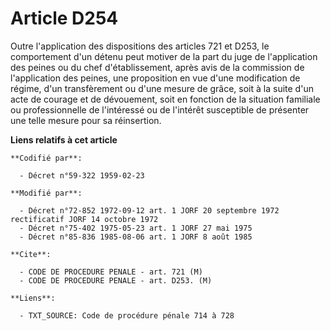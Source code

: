 # Article D254

Outre l'application des dispositions des articles 721 et D253, le comportement d'un détenu peut motiver de la part du juge de
l'application des peines ou du chef d'établissement, après avis de la commission de l'application des peines, une proposition
en vue d'une modification de régime, d'un transfèrement ou d'une mesure de grâce, soit à la suite d'un acte de courage et de
dévouement, soit en fonction de la situation familiale ou professionnelle de l'intéressé ou de l'intérêt susceptible de
présenter une telle mesure pour sa réinsertion.

**Liens relatifs à cet article**

	**Codifié par**:

	  - Décret n°59-322 1959-02-23

	**Modifié par**:

	  - Décret n°72-852 1972-09-12 art. 1 JORF 20 septembre 1972 rectificatif JORF 14 octobre 1972
	  - Décret n°75-402 1975-05-23 art. 1 JORF 27 mai 1975
	  - Décret n°85-836 1985-08-06 art. 1 JORF 8 août 1985

	**Cite**:

	  - CODE DE PROCEDURE PENALE - art. 721 (M)
	  - CODE DE PROCEDURE PENALE - art. D253. (M)

	**Liens**:

	  - TXT_SOURCE: Code de procédure pénale 714 à 728
